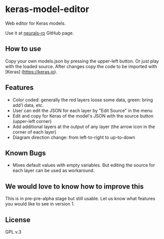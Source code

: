 # keras-model-editor
Web editor for Keras models.

Use it at [neurals-ro](https://neurals-ro.github.io/keras-model-editor/) GitHub page.

## How to use
Copy your own models.json by pressing the upper-left button. Or just play with the loaded source. After changes copy the code to be imported with [Keras] (https://keras.io).

## Features
- Color coded: generally the red layers loose some data, green: bring add'l data, etc.
- User can edit the JSON for each layer by "Edit Source" in the menu
- Edit and copy for Keras of the model's JSON with the source button (upper-left corner)
- Add additional layers at the output of any layer (the arrow icon in the corner of each layer)
- Diagram direction change: from left-to-right to up-to-down


## Known Bugs
- Mixes default values with empty variables. But editing the source for each layer can be used as workaround.

## We would love to know how to improve this
This is in pre-pre-alpha stage but still usable. Let us know what features you would like to see in version 1.

## License
GPL v.3

